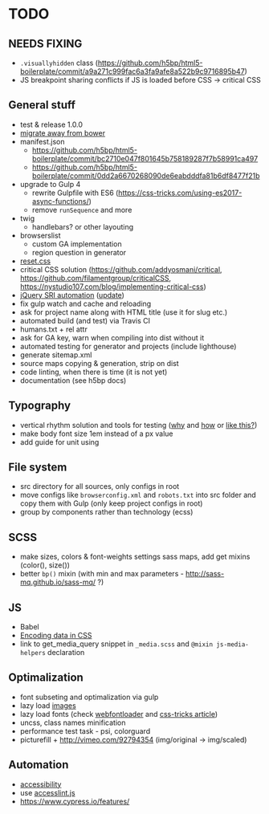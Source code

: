 # TODO


## NEEDS FIXING
* `.visuallyhidden` class (https://github.com/h5bp/html5-boilerplate/commit/a9a271c999fac6a3fa9afe8a522b9c9716895b47)
* JS breakpoint sharing conflicts if JS is loaded before CSS -> critical CSS


## General stuff
* test & release 1.0.0
* [migrate away from bower](https://bower.io/blog/2017/how-to-migrate-away-from-bower/)
* manifest.json
  * https://github.com/h5bp/html5-boilerplate/commit/bc2710e047f801645b758189287f7b58991ca497
  * https://github.com/h5bp/html5-boilerplate/commit/0dd2a6670268090de6eabdddfa81b6df8477f21b
* upgrade to Gulp 4
  * rewrite Gulpfile with ES6 (https://css-tricks.com/using-es2017-async-functions/)
  * remove `runSequence` and more
* twig
  * handlebars? or other layouting
* browserslist
  * custom GA implementation
  * region question in generator
* [reset.css](https://scotch.io/tutorials/a-look-at-bootstrap-4s-new-reset-rebootcss)
* critical CSS solution (https://github.com/addyosmani/critical, https://github.com/filamentgroup/criticalCSS, https://nystudio107.com/blog/implementing-critical-css)
* [jQuery SRI automation](https://github.com/h5bp/html5-boilerplate/commit/76baba6a166f533a69a4905503d6c85c1c57396d) ([update](https://github.com/h5bp/html5-boilerplate/commit/7523c41733841bf87f5c3ec1c479e4cc82ef2ad5))
* fix gulp watch and cache and reloading
* ask for project name along with HTML title (use it for slug etc.)
* automated build (and test) via Travis CI
* humans.txt + rel attr
* ask for GA key, warn when compiling into dist without it
* automated testing for generator and projects (include lighthouse)
* generate sitemap.xml
* source maps copying & generation, strip on dist
* code linting, when there is time (it is not yet)
* documentation (see h5bp docs)


## Typography
* vertical rhythm solution and tools for testing ([why](http://zellwk.com/blog/why-vertical-rhythms/) and [how](https://scotch.io/tutorials/aesthetic-sass-3-typography-and-vertical-rhythm	) or [like this?](https://matejlatin.github.io/Gutenberg/))
* make body font size 1em instead of a px value
* add guide for unit using


## File system
* src directory for all sources, only configs in root
* move configs like `browserconfig.xml` and `robots.txt` into src folder and copy them with Gulp (only keep project configs in root)
* group by components rather than technology (ecss)


## SCSS
* make sizes, colors & font-weights settings sass maps, add get mixins (color(), size())
* better `bp()` mixin (with min and max parameters - http://sass-mq.github.io/sass-mq/ ?)


## JS
* Babel
* [Encoding data in CSS](http://ofcodeandcolor.com/2017/04/02/encoding-data-in-css/)
* link to get_media_query snippet in `_media.scss` and `@mixin js-media-helpers` declaration


## Optimalization
* font subseting and optimalization via gulp
* lazy load [images](http://developer.telerik.com/featured/lazy-loading-images-on-the-web/)
* lazy load fonts (check [webfontloader](https://github.com/typekit/webfontloader) and [css-tricks article](https://css-tricks.com/loading-web-fonts-with-the-web-font-loader/))
* uncss, class names minification
* performance test task - psi, colorguard
* picturefill + http://vimeo.com/92794354 (img/original -> img/scaled)


## Automation
* [accessibility](https://github.com/github/accessibilityjs)
* use [accesslint.js](https://github.com/accesslint/accesslint.js)
* https://www.cypress.io/features/
